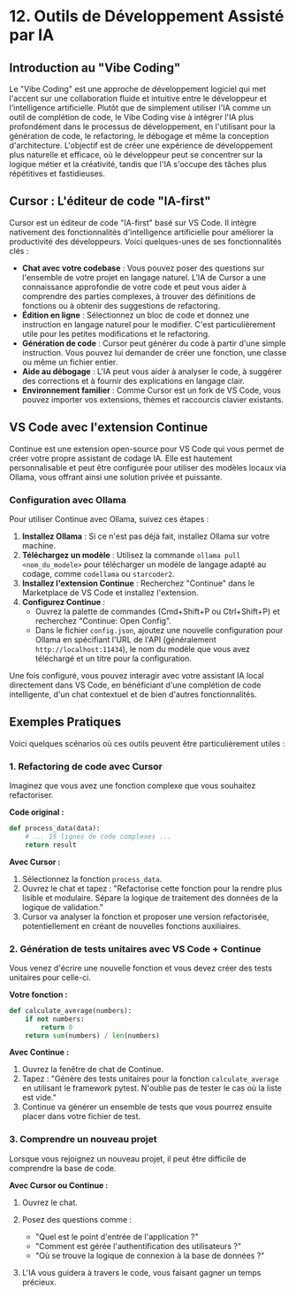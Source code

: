 # 12. Outils de Développement Assisté par IA

## Introduction au "Vibe Coding"

Le "Vibe Coding" est une approche de développement logiciel qui met l'accent sur une collaboration fluide et intuitive entre le développeur et l'intelligence artificielle. Plutôt que de simplement utiliser l'IA comme un outil de complétion de code, le Vibe Coding vise à intégrer l'IA plus profondément dans le processus de développement, en l'utilisant pour la génération de code, le refactoring, le débogage et même la conception d'architecture. L'objectif est de créer une expérience de développement plus naturelle et efficace, où le développeur peut se concentrer sur la logique métier et la créativité, tandis que l'IA s'occupe des tâches plus répétitives et fastidieuses.

## Cursor : L'éditeur de code "IA-first"

Cursor est un éditeur de code "IA-first" basé sur VS Code. Il intègre nativement des fonctionnalités d'intelligence artificielle pour améliorer la productivité des développeurs. Voici quelques-unes de ses fonctionnalités clés :

*   **Chat avec votre codebase** : Vous pouvez poser des questions sur l'ensemble de votre projet en langage naturel. L'IA de Cursor a une connaissance approfondie de votre code et peut vous aider à comprendre des parties complexes, à trouver des définitions de fonctions ou à obtenir des suggestions de refactoring.
*   **Édition en ligne** : Sélectionnez un bloc de code et donnez une instruction en langage naturel pour le modifier. C'est particulièrement utile pour les petites modifications et le refactoring.
*   **Génération de code** : Cursor peut générer du code à partir d'une simple instruction. Vous pouvez lui demander de créer une fonction, une classe ou même un fichier entier.
*   **Aide au débogage** : L'IA peut vous aider à analyser le code, à suggérer des corrections et à fournir des explications en langage clair.
*   **Environnement familier** : Comme Cursor est un fork de VS Code, vous pouvez importer vos extensions, thèmes et raccourcis clavier existants.

## VS Code avec l'extension Continue

Continue est une extension open-source pour VS Code qui vous permet de créer votre propre assistant de codage IA. Elle est hautement personnalisable et peut être configurée pour utiliser des modèles locaux via Ollama, vous offrant ainsi une solution privée et puissante.

### Configuration avec Ollama

Pour utiliser Continue avec Ollama, suivez ces étapes :

1.  **Installez Ollama** : Si ce n'est pas déjà fait, installez Ollama sur votre machine.
2.  **Téléchargez un modèle** : Utilisez la commande `ollama pull <nom_du_modele>` pour télécharger un modèle de langage adapté au codage, comme `codellama` ou `starcoder2`.
3.  **Installez l'extension Continue** : Recherchez "Continue" dans le Marketplace de VS Code et installez l'extension.
4.  **Configurez Continue** :
    *   Ouvrez la palette de commandes (Cmd+Shift+P ou Ctrl+Shift+P) et recherchez "Continue: Open Config".
    *   Dans le fichier `config.json`, ajoutez une nouvelle configuration pour Ollama en spécifiant l'URL de l'API (généralement `http://localhost:11434`), le nom du modèle que vous avez téléchargé et un titre pour la configuration.

Une fois configuré, vous pouvez interagir avec votre assistant IA local directement dans VS Code, en bénéficiant d'une complétion de code intelligente, d'un chat contextuel et de bien d'autres fonctionnalités.


## Exemples Pratiques

Voici quelques scénarios où ces outils peuvent être particulièrement utiles :

### 1. Refactoring de code avec Cursor

Imaginez que vous avez une fonction complexe que vous souhaitez refactoriser.

**Code original :**
```python
def process_data(data):
    # ... 15 lignes de code complexes ...
    return result
```

**Avec Cursor :**
1.  Sélectionnez la fonction `process_data`.
2.  Ouvrez le chat et tapez : "Refactorise cette fonction pour la rendre plus lisible et modulaire. Sépare la logique de traitement des données de la logique de validation."
3.  Cursor va analyser la fonction et proposer une version refactorisée, potentiellement en créant de nouvelles fonctions auxiliaires.

### 2. Génération de tests unitaires avec VS Code + Continue

Vous venez d'écrire une nouvelle fonction et vous devez créer des tests unitaires pour celle-ci.

**Votre fonction :**
```python
def calculate_average(numbers):
    if not numbers:
        return 0
    return sum(numbers) / len(numbers)
```

**Avec Continue :**
1.  Ouvrez la fenêtre de chat de Continue.
2.  Tapez : "Génère des tests unitaires pour la fonction `calculate_average` en utilisant le framework pytest. N'oublie pas de tester le cas où la liste est vide."
3.  Continue va générer un ensemble de tests que vous pourrez ensuite placer dans votre fichier de test.

### 3. Comprendre un nouveau projet

Lorsque vous rejoignez un nouveau projet, il peut être difficile de comprendre la base de code.

**Avec Cursor ou Continue :**
1.  Ouvrez le chat.
2.  Posez des questions comme :
    *   "Quel est le point d'entrée de l'application ?"
    *   "Comment est gérée l'authentification des utilisateurs ?"
    *   "Où se trouve la logique de connexion à la base de données ?"
    
3.  L'IA vous guidera à travers le code, vous faisant gagner un temps précieux.

